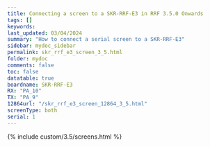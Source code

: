 ```yaml
---
title: Connecting a screen to a SKR-RRF-E3 in RRF 3.5.0 Onwards
tags: []
keywords: 
last_updated: 03/04/2024
summary: "How to connect a serial screen to a SKR-RRF-E3"
sidebar: mydoc_sidebar
permalink: skr_rrf_e3_screen_3_5.html
folder: mydoc
comments: false
toc: false
datatable: true
boardname: SKR-RRF-E3
RX: "PA_10"
TX: "PA_9"
12864url: "/skr_rrf_e3_screen_12864_3_5.html"
screenType: both
serial: 1
---
```


{% include custom/3.5/screens.html %}
